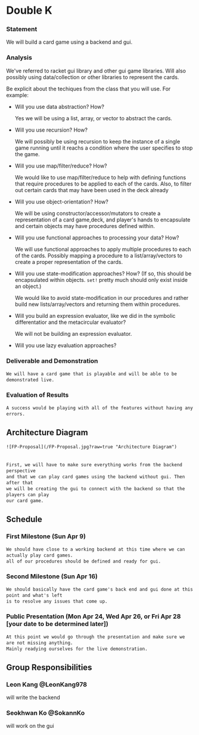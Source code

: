 # Double K

### Statement
We will build a card game using a backend and gui.

### Analysis
We've referred to racket gui library and other gui game libraries. Will also possibly using data/collection
or other libraries to represent the cards.

Be explicit about the techiques from the class that you will use. For example:

- Will you use data abstraction? How?

	Yes we will be using a list, array, or vector to abstract the cards.
- Will you use recursion? How?

	We will possibly be using recursion to keep the instance of a single game running
	until it reachs a condition where the user specifies to stop the game.
	
- Will you use map/filter/reduce? How? 

	We would like to use map/filter/reduce to help with defining functions that
	require procedures to be applied to each of the cards. Also, to filter out certain cards 
	that may have been used in the deck already
	
- Will you use object-orientation? How?

	We will be using constructor/accessor/mutators to create a representation of 
	a card game,deck, and player's hands to encapsulate and certain objects
	may have procedures defined within.
	
- Will you use functional approaches to processing your data? How?

	We will use functional approaches to apply multiple procedures to each of the cards.
	Possibly mapping a procedure to a list/array/vectors to create a proper representation of the cards.
	
- Will you use state-modification approaches? How? (If so, this should be encapsulated within objects. `set!` pretty much should only exist inside an object.)
	
	We would like to avoid state-modification in our procedures and rather 
	build new lists/array/vectors and returning them within procedures.
	
- Will you build an expression evaluator, like we did in the symbolic differentatior and the metacircular evaluator?
	
	We will not be building an  expression evaluator.
	
- Will you use lazy evaluation approaches?


### Deliverable and Demonstration

	We will have a card game that is playable and will be able to be demonstrated live. 


### Evaluation of Results

	A success would be playing with all of the features without having any errors.

## Architecture Diagram

	![FP-Proposal](/FP-Proposal.jpg?raw=true "Architecture Diagram")
	
	
	First, we will have to make sure everything works from the backend perspective 
	and that we can play card games using the backend without gui. Then after that
	we will be creating the gui to connect with the backend so that the players can play
	our card game.
	
## Schedule

### First Milestone (Sun Apr 9)

	We should have close to a working backend at this time where we can actually play card games.
	all of our procedures should be defined and ready for gui.

### Second Milestone (Sun Apr 16)

	We should basically have the card game's back end and gui done at this point and what's left 
	is to resolve any issues that come up.

### Public Presentation (Mon Apr 24, Wed Apr 26, or Fri Apr 28 [your date to be determined later])
	
	At this point we would go through the presentation and make sure we are not missing anything.
	Mainly readying ourselves for the live demonstration.

## Group Responsibilities

### Leon Kang @LeonKang978
will write the backend

### Seokhwan Ko @SokannKo
will work on the gui

 
